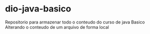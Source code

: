 # dio-java-basico
Repositorio para armazenar todo o conteudo do curso de java Basico
Alterando o conteudo de um arquivo de forma local